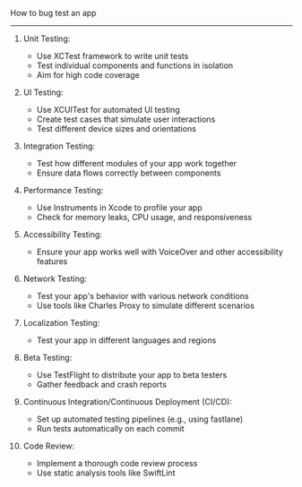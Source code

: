 How to bug test an app

- - - -

1. Unit Testing:
   - Use XCTest framework to write unit tests
   - Test individual components and functions in isolation
   - Aim for high code coverage

2. UI Testing:
   - Use XCUITest for automated UI testing
   - Create test cases that simulate user interactions
   - Test different device sizes and orientations

3. Integration Testing:
   - Test how different modules of your app work together
   - Ensure data flows correctly between components

4. Performance Testing:
   - Use Instruments in Xcode to profile your app
   - Check for memory leaks, CPU usage, and responsiveness

5. Accessibility Testing:
   - Ensure your app works well with VoiceOver and other accessibility features

6. Network Testing:
   - Test your app's behavior with various network conditions
   - Use tools like Charles Proxy to simulate different scenarios

7. Localization Testing:
   - Test your app in different languages and regions

8. Beta Testing:
   - Use TestFlight to distribute your app to beta testers
   - Gather feedback and crash reports

9. Continuous Integration/Continuous Deployment (CI/CD):
   - Set up automated testing pipelines (e.g., using fastlane)
   - Run tests automatically on each commit

10. Code Review:
    - Implement a thorough code review process
    - Use static analysis tools like SwiftLint
